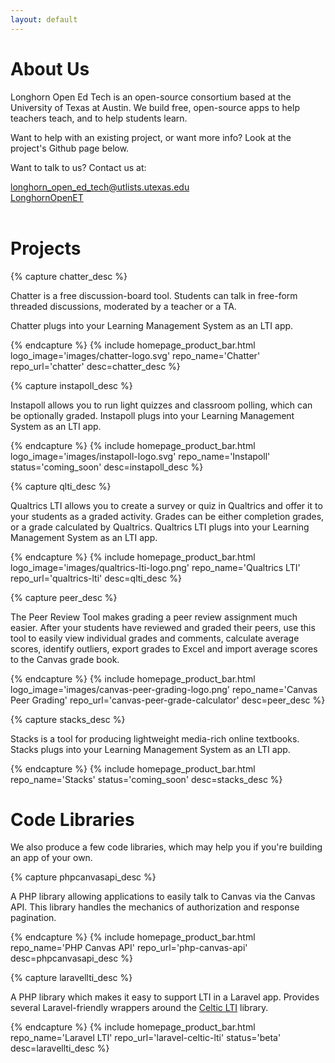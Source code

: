 ```yaml
---
layout: default
---
```


<link rel="stylesheet" href="https://cdnjs.cloudflare.com/ajax/libs/font-awesome/5.15.2/css/all.min.css" integrity="sha512-HK5fgLBL+xu6dm/Ii3z4xhlSUyZgTT9tuc/hSrtw6uzJOvgRr2a9jyxxT1ely+B+xFAmJKVSTbpM/CuL7qxO8w==" crossorigin="anonymous" />

# About Us

Longhorn Open Ed Tech is an open-source consortium based at the University of Texas at Austin.  We build free, open-source apps to help teachers teach, and to help students learn.

Want to help with an existing project, or want more info?  Look at the project's Github page below.

Want to talk to us?  Contact us at:
<div class="contact-links">
  <a class="icon-link" href="mailto:longhorn_open_ed_tech@utlists.utexas.edu">
    <div class="icon"><i class="fas fa-envelope"></i></div>
    <div>longhorn_open_ed_tech@utlists.utexas.edu</div>
  </a>
  <a class="icon-link" href="https://twitter.com/LonghornOpenET" target="blank">
    <div class="icon"><i class="fab fa-twitter"></i></div>
    <div>LonghornOpenET</div>
  </a>
</div>
<br clear="all">

# Projects

{% capture chatter_desc %}
<p>Chatter is a free discussion-board tool.  Students can talk in free-form threaded discussions, moderated by a teacher or a TA.</p>
<p>Chatter plugs into your Learning Management System as an LTI app.</p>
{% endcapture %}
{% include homepage_product_bar.html
   logo_image='images/chatter-logo.svg'
   repo_name='Chatter'
   repo_url='chatter'
   desc=chatter_desc
%}

{% capture instapoll_desc %}
<p>Instapoll allows you to run light quizzes and classroom polling, which can be optionally graded.  Instapoll plugs into your Learning Management System as an LTI app.</p>
{% endcapture %}
{% include homepage_product_bar.html
   logo_image='images/instapoll-logo.svg'
   repo_name='Instapoll'
   status='coming_soon'
   desc=instapoll_desc
%}

{% capture qlti_desc %}
<p>Qualtrics LTI allows you to create a survey or quiz in Qualtrics and offer it to your students as a graded activity. Grades can be either completion grades, or a grade calculated by Qualtrics.  Qualtrics LTI plugs into your Learning Management System as an LTI app.</p>
{% endcapture %}
{% include homepage_product_bar.html
   logo_image='images/qualtrics-lti-logo.png'
   repo_name='Qualtrics LTI'
   repo_url='qualtrics-lti'
   desc=qlti_desc
%}

{% capture peer_desc %}
<p>The Peer Review Tool makes grading a peer review assignment much easier.  After your students have reviewed and graded their peers, use this tool to easily view individual grades and comments, calculate average scores, identify outliers, export grades to Excel and import average scores to the Canvas grade book.</p>
{% endcapture %}
{% include homepage_product_bar.html
   logo_image='images/canvas-peer-grading-logo.png'
   repo_name='Canvas Peer Grading'
   repo_url='canvas-peer-grade-calculator'
   desc=peer_desc
%}

{% capture stacks_desc %}
<p>Stacks is a tool for producing lightweight media-rich online textbooks.  Stacks plugs into your Learning Management System as an LTI app.</p>
{% endcapture %}
{% include homepage_product_bar.html
   repo_name='Stacks'
   status='coming_soon'
   desc=stacks_desc
%}

<br clear="all">

# Code Libraries

We also produce a few code libraries, which may help you if you're building an app of your own.

{% capture phpcanvasapi_desc %}
<p>A PHP library allowing applications to easily talk to Canvas via the Canvas API.  This library handles the mechanics of authorization and response pagination.</p>
{% endcapture %}
{% include homepage_product_bar.html
   repo_name='PHP Canvas API'
   repo_url='php-canvas-api'
   desc=phpcanvasapi_desc
%}

{% capture laravellti_desc %}
<p>A PHP library which makes it easy to support LTI in a Laravel app.  Provides several Laravel-friendly wrappers around the <a href="https://github.com/celtic-project/LTI-PHP" target="blank">Celtic LTI</a> library.</p>
{% endcapture %}
{% include homepage_product_bar.html
   repo_name='Laravel LTI'
   repo_url='laravel-celtic-lti'
   status='beta'
   desc=laravellti_desc
%}
